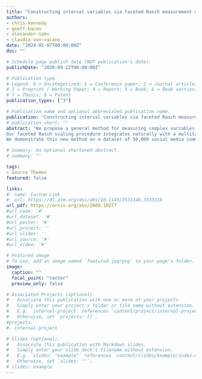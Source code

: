 ```yaml
---
title: "Constructing interval variables via faceted Rasch measurement and multitask deep learning: a hate speech application"
authors:
- chris-kennedy
- geoff-bacon
- alexander-sahn
- claudia-von-vacano
date: "2024-01-07T00:00:00Z"
doi: ""

# Schedule page publish date (NOT publication's date).
publishDate: "2020-09-22T00:00:00Z"

# Publication type.
# Legend: 0 = Uncategorized; 1 = Conference paper; 2 = Journal article;
# 3 = Preprint / Working Paper; 4 = Report; 5 = Book; 6 = Book section;
# 7 = Thesis; 8 = Patent
publication_types: ["3"]

# Publication name and optional abbreviated publication name.
publication: "Constructing interval variables via faceted Rasch measurement and multitask deep learning: a hate speech application"
# publication_short: ""
abstract: "We propose a general method for measuring complex variables on a continuous, interval spectrum by combining supervised deep learning with the Constructing Measures approach to faceted Rasch item response theory (IRT). We decompose the target construct, hate speech in our case, into multiple constituent components that are labeled as ordinal survey items. Those survey responses are transformed via IRT into a debiased, continuous outcome measure. Our method estimates the survey interpretation bias of the human labelers and eliminates that influence on the generated continuous measure. We further estimate the response quality of each labeler using faceted IRT, allowing responses from low-quality labelers to be removed.
Our faceted Rasch scaling procedure integrates naturally with a multitask deep learning architecture for automated prediction on new data. The ratings on the theorized components of the target outcome are used as supervised, ordinal variables for the neural networks' internal concept learning. We test the use of an activation function (ordinal softmax) and loss function (ordinal cross-entropy) designed to exploit the structure of ordinal outcome variables. Our multitask architecture leads to a new form of model interpretation because each continuous prediction can be directly explained by the constituent components in the penultimate layer.
We demonstrate this new method on a dataset of 50,000 social media comments sourced from YouTube, Twitter, and Reddit and labeled by 11,000 U.S.-based Amazon Mechanical Turk workers to measure a continuous spectrum from hate speech to counterspeech. We evaluate Universal Sentence Encoders, BERT, and RoBERTa as language representation models for the comment text, and compare our predictive accuracy to Google Jigsaw's Perspective API models, showing significant improvement over this standard benchmark."

# Summary. An optional shortened abstract.
# summary: ""

tags:
- Source Themes
featured: false

links:
#- name: Custom Link
#  url: https://dl.acm.org/doi/abs/10.1145/3531146.3533216
url_pdf: https://arxiv.org/abs/2009.10277
#url_code: '#'
#url_dataset: '#'
#url_poster: '#'
#url_project: ''
#url_slides: ''
#url_source: '#'
#url_video: '#'

# Featured image
# To use, add an image named `featured.jpg/png` to your page's folder. 
image:
  caption: ""
  focal_point: "center"
  preview_only: false

# Associated Projects (optional).
#   Associate this publication with one or more of your projects.
#   Simply enter your project's folder or file name without extension.
#   E.g. `internal-project` references `content/project/internal-project/index.md`.
#   Otherwise, set `projects: []`.
#projects:
#- internal-project

# Slides (optional).
#   Associate this publication with Markdown slides.
#   Simply enter your slide deck's filename without extension.
#   E.g. `slides: "example"` references `content/slides/example/index.md`.
#   Otherwise, set `slides: ""`.
# slides: example
---
```

